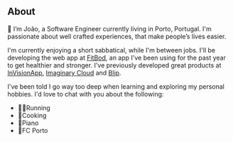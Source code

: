 ## About

👋 I’m João, a Software Engineer currently living in Porto, Portugal. I'm passionate about well crafted experiences, that make people’s lives easier.

I'm currently enjoying a short sabbatical, while I'm between jobs. I'll be developing the web app at [FitBod](https://www.fitbod.me), an app I've been using for the past year to get healthier and stronger. I've previously developed great products at [InVisionApp](https://www.invisionapp.com/), [Imaginary Cloud](https://www.imaginarycloud.com) and [Blip](https://www.blip.pt).

I've been told I go way too deep when learning and exploring my personal hobbies. I'd love to chat with you about the following:

  * 🏃‍♂️Running
  * 🥘Cooking
  * 🎹Piano
  * 🐉FC Porto
